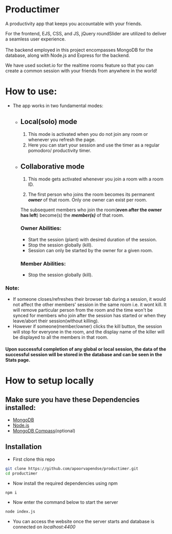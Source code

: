 # Productimer
A productivity app that keeps you accountable with your friends.


For the frontend, EJS, CSS, and JS, jQuery roundSlider are utilized to deliver a seamless user experience.
\
\
The backend employed in this project encompasses MongoDB for the database, along with Node.js and Express for the backend.

We have used socket.io for the realtime rooms feature so that you can create a common session with your friends from anywhere in the world!

# How to use:
- The app works in two fundamental modes:
    - ## Local(solo) mode
        1. This mode is activated when you do not join any room or whenever you refresh the page.
        2. Here you can start your session and use the timer as a regular pomodoro/ productivity timer.

    - ## Collaborative mode
       1. This mode gets activated whenever you join a room with a room ID.

       2. The first person who joins the room becomes its permanent ***owner***  of that room. Only one owner can exist per room.
       

        The subsequent members who join the room(**even after the owner has left**) become(s) the ***member(s)*** of that room.

        ### Owner Abilities:
        - Start the session (plant) with desired duration of the session.
        - Stop the session globally (kill).
        - Session can only be started by the owner for a given room.
         ### Member Abilities:
        - Stop the session globally (kill).

### Note:
- If someone closes/refreshes their browser tab during a session, it would not affect the other members' session in the same room i.e. it wont kill. It will remove particular person from the room and the time won't be synced for members who join after the session has started or when they leave/abort their session(without killing).
- However if someone(member/owner) clicks the kill button, the session will stop for everyone in the room, and the display name of the killer will be displayed to all the members in that room.
        

#### Upon successful completion of any global or local session, the data of the successful session will be stored in the database and can be seen in the Stats page.

        



# How to setup locally

## Make sure you have these Dependencies installed:
- [MongoDB](https://www.mongodb.com/docs/manual/administration/install-community/)
- [Node.js](https://nodejs.org/en/download)
- [MongoDB Compass](https://www.mongodb.com/try/download/compass)(optional)

## Installation

-  First clone this repo

```bash
git clone https://github.com/apoorvapendse/productimer.git
cd productimer
```
- Now install the required dependencies using npm
```bash
npm i 
```
- Now enter the command below to start the server 
```bash
node index.js
```
- You can access the website once the server starts and database is connected  on *localhost:4400*

